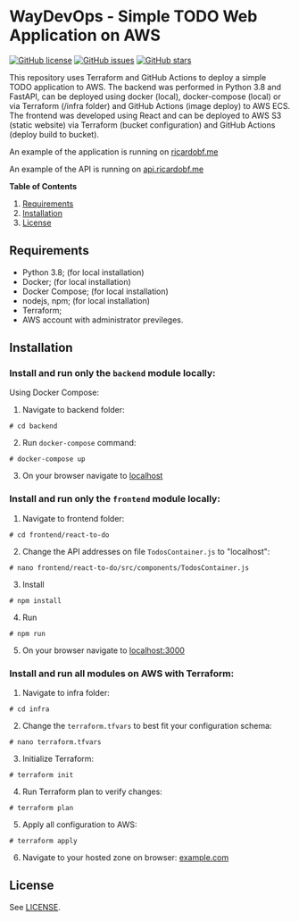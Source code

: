 # WayDevOps - Simple TODO Web Application on AWS

[![GitHub license](https://img.shields.io/github/license/ricardobf/waydevops)](https://github.com/ricardobf/waydevops/blob/production/LICENSE)
[![GitHub issues](https://img.shields.io/github/issues/ricardobf/waydevops)](https://github.com/ricardobf/waydevops/issues)
[![GitHub stars](https://img.shields.io/github/stars/ricardobf/waydevops)](https://github.com/ricardobf/waydevops/stargazers)

This repository uses Terraform and GitHub Actions to deploy a simple TODO application to AWS.
The backend was performed in Python 3.8 and FastAPI, can be deployed using docker (local),
docker-compose (local) or via Terraform (/infra folder) and GitHub Actions (image deploy) to AWS ECS. 
The frontend was developed using React and can be deployed to AWS S3 (static website) via Terraform 
(bucket configuration) and GitHub Actions (deploy build to bucket).

An example of the application is running on [ricardobf.me](http://ricardobf.me)

An example of the API is running on [api.ricardobf.me](http://api.ricardobf.me)

**Table of Contents**

1. [Requirements](#requirements)
1. [Installation](#installation)
1. [License](#license)

## Requirements

- Python 3.8; (for local installation)
- Docker; (for local installation)
- Docker Compose; (for local installation)
- nodejs, npm; (for local installation)
- Terraform;
- AWS account with administrator previleges.

## Installation

### Install and run only the `backend` module locally:

Using Docker Compose:

1. Navigate to backend folder:
```shell
# cd backend
```

2. Run `docker-compose` command:
```shell
# docker-compose up
```

3. On your browser navigate to [localhost](http://localhost)

### Install and run only the `frontend` module locally:

1. Navigate to frontend folder:
```shell
# cd frontend/react-to-do
```

2. Change the API addresses on file `TodosContainer.js` to "localhost":
```shell
# nano frontend/react-to-do/src/components/TodosContainer.js
```

3. Install
```shell
# npm install
```

4. Run
```shell
# npm run
```

5. On your browser navigate to [localhost:3000](http://localhost:3000)


### Install and run all modules on AWS with Terraform:

1. Navigate to infra folder:
```shell
# cd infra
```

2. Change the `terraform.tfvars` to best fit your configuration schema:
```shell
# nano terraform.tfvars
```

3. Initialize Terraform:
```shell
# terraform init
```

4. Run Terraform plan to verify changes:
```shell
# terraform plan
```

5. Apply all configuration to AWS:
```shell
# terraform apply
```

6. Navigate to your hosted zone on browser: [example.com](http://example.com)



## License

See [LICENSE](https://github.com/ricardobf/waydevops/LICENSE).